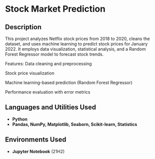 <h1>Stock Market Prediction</h1>

<h2>Description</h2>
This project analyzes Netflix stock prices from 2018 to 2020, cleans the dataset, and uses machine learning to predict stock prices for January 2022. It employs data visualization, statistical analysis, and a Random Forest Regressor model to forecast stock trends.

Features:
Data cleaning and preprocessing

Stock price visualization

Machine learning-based prediction (Random Forest Regressor)

Performance evaluation with error metrics
<br />


<h2>Languages and Utilities Used</h2>

- <b>Python</b> 
- <b>Pandas, NumPy, Matplotlib, Seaborn, Scikit-learn, Statistics</b>

<h2>Environments Used </h2>

- <b>Jupyter Notebook</b> (21H2)
